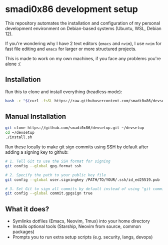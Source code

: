 # smadi0x86 development setup

This repository automates the installation and configuration of my personal development environment on Debian-based systems (Ubuntu, WSL, Debian 12).

If you're wondering why I have 2 text editors (`emacs` and `nvim`), I use `nvim` for fast file editing and `emacs` for larger or more structured projects.

This is made to work on my own machines, if you face any problems you're alone :(

## Installation

Run this to clone and install everything (headless mode):

```bash
bash -c "$(curl -fsSL https://raw.githubusercontent.com/smadi0x86/devsetup/main/install.sh)" -- --headless
```
## Manual Installation

```bash
git clone https://github.com/smadi0x86/devsetup.git ~/devsetup
cd ~/devsetup
./install.sh
```

Run these locally to make git sign commits using SSH by default after adding a signing key to github:

```bash
# 1. Tell Git to use the SSH format for signing
git config --global gpg.format ssh

# 2. Specify the path to your public key file
git config --global user.signingkey /PATH/TO/YOUR/.ssh/id_ed25519.pub

# 3. Set Git to sign all commits by default instead of using "git commit -S -m"
git config --global commit.gpgsign true
```

## What it does?

- Symlinks dotfiles (Emacs, Neovim, Tmux) into your home directory
- Installs optional tools (Starship, Neovim from source, common packages)
- Prompts you to run extra setup scripts (e.g. security, langs, devops)
